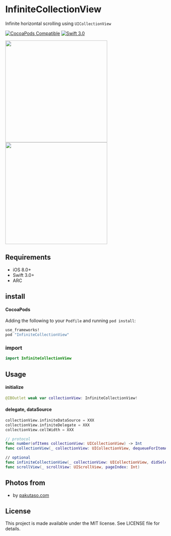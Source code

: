# InfiniteCollectionView

Infinite horizontal scrolling using `UICollectionView`

[![CocoaPods Compatible](http://img.shields.io/cocoapods/v/InfiniteCollectionView.svg?style=flat)](http://cocoadocs.org/docsets/InfiniteCollectionView)
[![Swift 3.0](https://img.shields.io/badge/Swift-3.0-orange.svg?style=flat)](https://developer.apple.com/swift/)

<img src="https://github.com/hryk224/InfiniteCollectionView/wiki/images/sample1.gif" width="320" >
<img src="https://github.com/hryk224/InfiniteCollectionView/wiki/images/sample2.gif" width="320" >

## Requirements
- iOS 8.0+
- Swift 3.0+
- ARC

## install

#### CocoaPods

Adding the following to your `Podfile` and running `pod install`:

```Ruby
use_frameworks!
pod "InfiniteCollectionView"
```

### import

```Swift
import InfiniteCollectionView
```

## Usage

#### initialize

```Swift
@IBOutlet weak var collectionView: InfiniteCollectionView!
```

#### delegate, dataSource

```Swift
collectionView.infiniteDataSource = XXX
collectionView.infiniteDelegate = XXX
collectionView.cellWidth = XXX
```

```Swift
// protocol
func number(ofItems collectionView: UICollectionView) -> Int
func collectionView(_ collectionView: UICollectionView, dequeueForItemAt dequeueIndexPath: IndexPath, cellForItemAt usableIndexPath: IndexPath) -> UICollectionViewCell

// optional
func infiniteCollectionView(_ collectionView: UICollectionView, didSelectItemAt usableIndexPath: IndexPath)
func scrollView(_ scrollView: UIScrollView, pageIndex: Int)
```

## Photos from

* by [pakutaso.com](https://www.pakutaso.com/)

## License

This project is made available under the MIT license. See LICENSE file for details.
